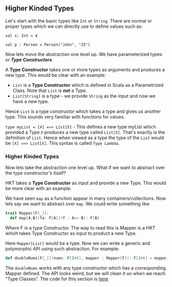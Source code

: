 ## Higher Kinded Types
Let's start with the basic types like `Int` or `String`. There are normal or proper types which we can directly use to define values such as:

`val x: Int = 4`

`val p : Person = Person("John", "25")`

Now lets move the abstraction one level up. We have parameterized types or ***Type Constructors***. 

A **Type Constructor** takes one or more types as arguments and produces a new type. This would be clear with an example:

* `List` is a **Type Constructor** which is defined in Scala as a Parametrized Class. Note that `List` is ***not*** a Type.
* `List[String]` is a type - we provide `String` as the input and now we have a new type.

Hence `List` is a type constructor which takes a type and gives us another type. This sounds very familiar with functions for values.

`type myList = [X] =>> List[X]` - This defines a new type myList which provided a Type `X` produces a new type called `List[X]`. That's exactly is the definition of `List`. Hence when viewed as a type the type of the `List` would be `[X] =>> List[X]`. This syntax is called `Type Lambda`. 

### Higher Kinded Types
Now lets take the abstraction one level up. What if we want to abstract over the type constructor's itself?

HKT takes a **Type Constructor** as input and provide a new Type. This would be more clear with an example.

We have seen `map` as a function appear in many containers/collections. Now lets say we want to abstract over `map`. We could write something like:
```scala
trait Mapper[F[_]]:
  def map[A,B](fa: F[A])(f : A=> B): F[B]
```

Where F is a type Constructor. The way to read this is Mapper is a HKT which takes Type Constructor as input to product a new Type.

Here `Mapper[List]` would be a type. Now we can write a generic and polymorphic API using such abstraction. For example:
```scala
def doubleNums[F[_]](nums: F[Int], mapper : Mapper[F]): F[Int] = mapper.map(nums)(_ * 2)
```
The `doubleNums` works with any type constructor which has a corresponding Mapper defined. The API looks weird, but we will clean it uo when we reach "Type Classes". 
The code for this section is [here]("https://github.com/satishThakur/functional-programming/blob/main/src/main/scala/com/satish/fp/basics/HKT.scala")